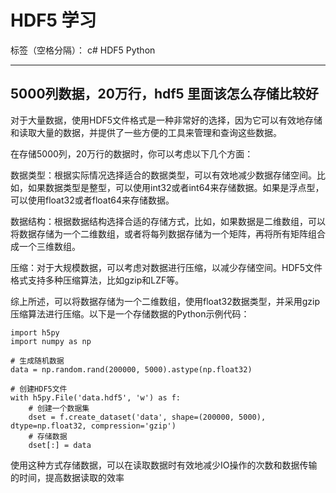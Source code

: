 ﻿# HDF5 学习

标签（空格分隔）： c# HDF5 Python

---

## 5000列数据，20万行，hdf5 里面该怎么存储比较好 ##

对于大量数据，使用HDF5文件格式是一种非常好的选择，因为它可以有效地存储和读取大量的数据，并提供了一些方便的工具来管理和查询这些数据。

在存储5000列，20万行的数据时，你可以考虑以下几个方面：

数据类型：根据实际情况选择适合的数据类型，可以有效地减少数据存储空间。比如，如果数据类型是整型，可以使用int32或者int64来存储数据。如果是浮点型，可以使用float32或者float64来存储数据。

数据结构：根据数据结构选择合适的存储方式，比如，如果数据是二维数组，可以将数据存储为一个二维数组，或者将每列数据存储为一个矩阵，再将所有矩阵组合成一个三维数组。

压缩：对于大规模数据，可以考虑对数据进行压缩，以减少存储空间。HDF5文件格式支持多种压缩算法，比如gzip和LZF等。

综上所述，可以将数据存储为一个二维数组，使用float32数据类型，并采用gzip压缩算法进行压缩。以下是一个存储数据的Python示例代码：

    import h5py
    import numpy as np
    
    # 生成随机数据
    data = np.random.rand(200000, 5000).astype(np.float32)
    
    # 创建HDF5文件
    with h5py.File('data.hdf5', 'w') as f:
        # 创建一个数据集
        dset = f.create_dataset('data', shape=(200000, 5000), dtype=np.float32, compression='gzip')
        # 存储数据
        dset[:] = data

使用这种方式存储数据，可以在读取数据时有效地减少IO操作的次数和数据传输的时间，提高数据读取的效率




